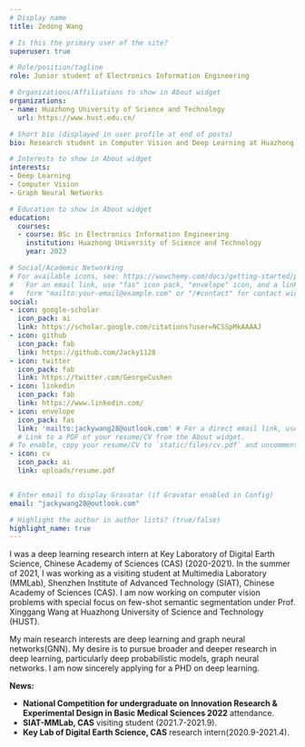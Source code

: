 ```yaml
---
# Display name
title: Zedong Wang

# Is this the primary user of the site?
superuser: true

# Role/position/tagline
role: Junior student of Electronics Information Engineering

# Organizations/Affiliations to show in About widget
organizations:
- name: Huazhong University of Science and Technology
  url: https://www.hust.edu.cn/

# Short bio (displayed in user profile at end of posts)
bio: Research student in Computer Vision and Deep Learning at Huazhong University of Science and Technology. Visiting Student at MMLab, Shenzhen Institute of Advanced Technology (SIAT), Chinese Academy of Sciences (2021). Research Intern at Key Lab of Digital Earth Science, Chinese Academy of Sciences (2020).

# Interests to show in About widget
interests:
- Deep Learning
- Computer Vision
- Graph Neural Networks

# Education to show in About widget
education:
  courses:
  - course: BSc in Electronics Information Engineering
    institution: Huazhong University of Science and Technology
    year: 2023

# Social/Academic Networking
# For available icons, see: https://wowchemy.com/docs/getting-started/page-builder/#icons
#   For an email link, use "fas" icon pack, "envelope" icon, and a link in the
#   form "mailto:your-email@example.com" or "/#contact" for contact widget.
social:
- icon: google-scholar
  icon_pack: ai
  link: https://scholar.google.com/citations?user=NCSSpMkAAAAJ
- icon: github
  icon_pack: fab
  link: https://github.com/Jacky1128
- icon: twitter
  icon_pack: fab
  link: https://twitter.com/GeorgeCushen
- icon: linkedin
  icon_pack: fab
  link: https://www.linkedin.com/
- icon: envelope
  icon_pack: fas
  link: 'mailto:jackywang28@outlook.com' # For a direct email link, use "mailto:test@example.org".
  # Link to a PDF of your resume/CV from the About widget.
# To enable, copy your resume/CV to `static/files/cv.pdf` and uncomment the lines below.
- icon: cv
  icon_pack: ai
  link: uploads/resume.pdf


# Enter email to display Gravatar (if Gravatar enabled in Config)
email: "jackywang28@outlook.com"

# Highlight the author in author lists? (true/false)
highlight_name: true
---
```


I was a deep learning research intern at Key Laboratory of Digital Earth Science, Chinese Academy of Sciences (CAS) (2020-2021). In the summer of 2021, I was working as a visiting student at Multimedia Laboratory (MMLab), Shenzhen Institute of Advanced Technology (SIAT), Chinese Academy of Sciences (CAS). I am now working on computer vision problems with special focus on few-shot semantic segmentation under Prof. Xinggang Wang at Huazhong University of Science and Technology (HUST).

My main research interests are deep learning and graph neural networks(GNN). My desire is to pursue broader and deeper research in deep learning, particularly deep probabilistic models, graph neural networks. I am now sincerely applying
for a PHD on deep learning.

**News:**
* **National Competition for undergraduate on Innovation Research & Experimental Design in Basic Medical Sciences 2022**   attendance.
* **SIAT-MMLab, CAS**   visiting student (2021.7-2021.9).
* **Key Lab of Digital Earth Science, CAS**   research intern(2020.9-2021.4).
